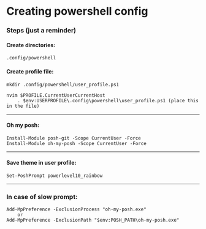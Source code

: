 # Creating powershell config

### Steps (just a reminder)

#### Create directories:

```
.config/powershell
```

#### Create profile file:
```
mkdir .config/powershell/user_profile.ps1

nvim $PROFILE.CurrentUserCurrentHost
    . $env:USERPROFILE\.config\powershell\user_profile.ps1 (place this in the file)
```
---

#### Oh my posh:
```
Install-Module posh-git -Scope CurrentUser -Force
Install-Module oh-my-posh -Scope CurrentUser -Force
```
---

#### Save theme in user profile:
```
Set-PoshPrompt powerlevel10_rainbow
```
---

### In case of slow prompt:
```
Add-MpPreference -ExclusionProcess "oh-my-posh.exe"
    or 
Add-MpPreference -ExclusionPath "$env:POSH_PATH\oh-my-posh.exe"
```
